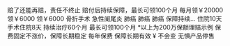 赔了还能再赔，责任不终止
赔付后持续保障，最长可领100个月
每月领￥20000
领￥6000
领￥6000
骨折手术
急性阑尾炎
肺癌
肺癌
肺癌
保障持续...
住院10天
手术住院8天
持续治疗60个月
最长可领100个月
*以上为200万保额理赔示例
保费固定不涨价，保障长期稳定
每年保费
保障长期有效
¥
不会变
无惧产品停售
